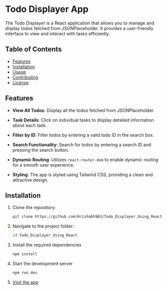 # Todo Displayer App

The Todo Displayer is a React application that allows you to manage and display todos fetched from JSONPlaceholder. It provides a user-friendly interface to view and interact with tasks efficiently.

## Table of Contents

- [Features](#features)
- [Installation](#installation)
- [Usage](#usage)
- [Contributing](#contributing)
- [License](#license)

## Features

- **View All Todos**: Display all the todos fetched from JSONPlaceholder.

- **Task Details**: Click on individual tasks to display detailed information about each task.

- **Filter by ID**: Filter todos by entering a valid todo ID in the search box.

- **Search Functionality**: Search for todos by entering a search ID and pressing the search button.

- **Dynamic Routing**: Utilizes `react-router-dom` to enable dynamic routing for a smooth user experience.

- **Styling**: The app is styled using Tailwind CSS, providing a clean and attractive design.

## Installation

1. Clone the repository:

   ```bash
   git clone https://github.com/Hrishabh963/Todo_Displayer_Using_React.git
2. Navigate to the project folder:
   
   ```bash
   cd Todo_Displayer_Using_React
3. Install the required dependencies
   ```bash
   npm install
4. Start the development server
   ```bash
   npm run dev
5. [Visit the app](https://example.com)
 
